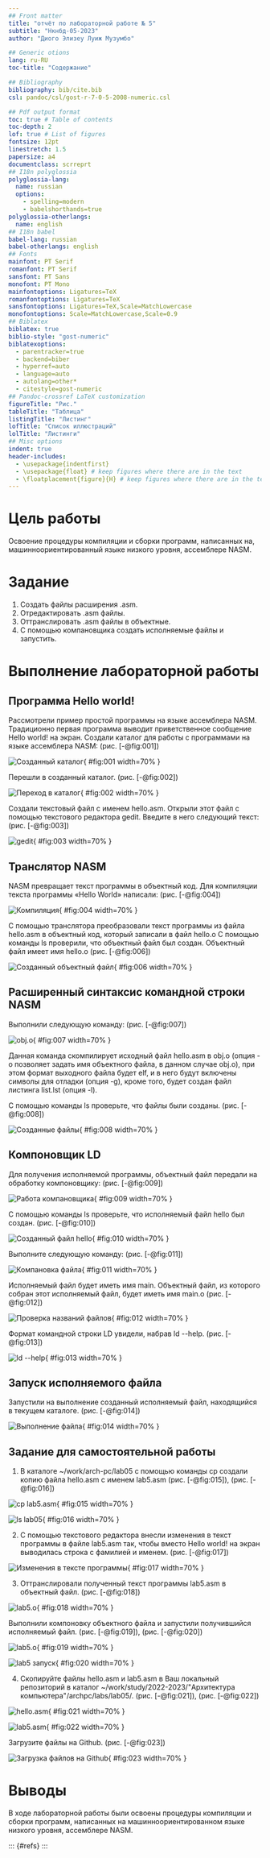 ```yaml
---
## Front matter
title: "отчёт по лабораторной работе № 5"
subtitle: "Нкнбд-05-2023"
author: "Диого Элизеу Луиж Музумбо"

## Generic otions
lang: ru-RU
toc-title: "Содержание"

## Bibliography
bibliography: bib/cite.bib
csl: pandoc/csl/gost-r-7-0-5-2008-numeric.csl

## Pdf output format
toc: true # Table of contents
toc-depth: 2
lof: true # List of figures
fontsize: 12pt
linestretch: 1.5
papersize: a4
documentclass: scrreprt
## I18n polyglossia
polyglossia-lang:
  name: russian
  options:
	- spelling=modern
	- babelshorthands=true
polyglossia-otherlangs:
  name: english
## I18n babel
babel-lang: russian
babel-otherlangs: english
## Fonts
mainfont: PT Serif
romanfont: PT Serif
sansfont: PT Sans
monofont: PT Mono
mainfontoptions: Ligatures=TeX
romanfontoptions: Ligatures=TeX
sansfontoptions: Ligatures=TeX,Scale=MatchLowercase
monofontoptions: Scale=MatchLowercase,Scale=0.9
## Biblatex
biblatex: true
biblio-style: "gost-numeric"
biblatexoptions:
  - parentracker=true
  - backend=biber
  - hyperref=auto
  - language=auto
  - autolang=other*
  - citestyle=gost-numeric
## Pandoc-crossref LaTeX customization
figureTitle: "Рис."
tableTitle: "Таблица"
listingTitle: "Листинг"
lofTitle: "Список иллюстраций"
lolTitle: "Листинги"
## Misc options
indent: true
header-includes:
  - \usepackage{indentfirst}
  - \usepackage{float} # keep figures where there are in the text
  - \floatplacement{figure}{H} # keep figures where there are in the text
---
```


# Цель работы

Освоение процедуры компиляции и сборки программ, написанных на, машинноориентированный языке низкого уровня, ассемблере NASM.

# Задание

1. Создать файлы расширения .asm.
2. Отредактировать .asm файлы.
3. Оттранслировать .asm файлы в объектные.
4. С помощью компановщика создать исполняемые файлы и запустить.

# Выполнение лабораторной работы

## Программа Hello world!

Рассмотрели пример простой программы на языке ассемблера NASM. Традиционно первая программа выводит приветственное сообщение Hello world! на экран.
Создали каталог для работы с программами на языке ассемблера NASM: (рис. [-@fig:001])

![Созданный каталог](image/1.png){ #fig:001 width=70% }

Перешли в созданный каталог. (рис. [-@fig:002])

![Переход в каталог](image/2.png){ #fig:002 width=70% }

Создали текстовый файл с именем hello.asm.
Открыли этот файл с помощью текстового редактора gedit. 
Введите в него следующий текст: (рис. [-@fig:003])

![gedit](image/3.png){ #fig:003 width=70% }


##  Транслятор NASM

NASM превращает текст программы в объектный код. Для компиляции текста
 программы «Hello World» написали: (рис. [-@fig:004])

![Компиляция](image/4.png){ #fig:004 width=70% }

 С помощью транслятора преобразовали текст программы из файла hello.asm в объектный код, 
 который записали в файл hello.o С помощью команды ls проверили, что объектный файл был создан. Объектный
 файл имеет имя hello.o (рис. [-@fig:006])

![Созданный объектный файл](image/6.png){ #fig:006 width=70% }


## Расширенный синтаксис командной строки NASM

Выполнили следующую команду: (рис. [-@fig:007])

![obj.o](image/7.png){ #fig:007 width=70% }

Данная команда скомпилирует исходный файл hello.asm в obj.o (опция -
o позволяет задать имя объектного файла, в данном случае obj.o), при этом
формат выходного файла будет elf, и в него будут включены символы для
отладки (опция -g), кроме того, будет создан файл листинга list.lst (опция
-l).

С помощью команды ls проверьте, что файлы были созданы. (рис. [-@fig:008])

![Созданные файлы](image/8.png){ #fig:008 width=70% }

## Компоновщик LD

Для получения исполняемой программы,
объектный файл передали на обработку компоновщику: (рис. [-@fig:009])

![Работа компановщика](image/9.png){ #fig:009 width=70% }

С помощью команды ls проверьте, что исполняемый файл hello был создан. (рис. [-@fig:010])

![Созданный файл hello](image/10.png){ #fig:010 width=70% }

Выполните следующую команду: (рис. [-@fig:011])

![Компановка файла](image/11.png){ #fig:011 width=70% }

Исполняемый файл будет иметь имя main. Объектный файл,
из которого собран этот исполняемый файл, будет иметь имя main.о (рис. [-@fig:012])

![Проверка названий файлов](image/12.png){ #fig:012 width=70% }

Формат командной строки LD увидели, набрав ld --help. (рис. [-@fig:013])

![ld --help](image/13.png){ #fig:013 width=70% }

## Запуск исполняемого файла

Запустили на выполнение созданный исполняемый файл, находящийся в
текущем каталоге. (рис. [-@fig:014])

![Выполнение файла](image/14.png){ #fig:014 width=70% }

## Задание для самостоятельной работы

1. В каталоге ~/work/arch-pc/lab05 с помощью команды cp создали копию
файла hello.asm с именем lab5.asm (рис. [-@fig:015]), (рис. [-@fig:016])

![cp lab5.asm](image/15.png){ #fig:015 width=70% }

![ls lab05](image/16.png){ #fig:016 width=70% }

2. С помощью текстового редактора внесли изменения в текст программы в файле lab5.asm так, чтобы вместо Hello world! на экран выводилась строка с фамилией и именем. (рис. [-@fig:017])

![Изменения в тексте программы](image/17.png){ #fig:017 width=70% }

3. Оттранслировали полученный текст программы lab5.asm в объектный
файл. (рис. [-@fig:018])

![lab5.о](image/18.png){ #fig:018 width=70% }

 Выполнили компоновку объектного файла и запустили получившийся исполняемый файл.
 (рис. [-@fig:019]), (рис. [-@fig:020])
 
 ![lab5.о](image/19.png){ #fig:019 width=70% }
 
 ![lab5 запуск](image/20.png){ #fig:020 width=70% }
 
4. Скопируйте файлы hello.asm и lab5.asm в Ваш локальный репозиторий
в каталог ~/work/study/2022-2023/"Архитектура компьютера"/archpc/labs/lab05/. 
(рис. [-@fig:021]), (рис. [-@fig:022])

![hello.asm](image/21.png){ #fig:021 width=70% }

![lab5.asm](image/22.png){ #fig:022 width=70% }

Загрузите файлы на Github. (рис. [-@fig:023])

![Загрузка файлов на Github](image/23.png){ #fig:023 width=70% }

# Выводы

В ходе лабораторной работы были освоены процедуры компиляции и сборки программ, написанных на машинноориентированном языке низкого уровня, ассемблере NASM.


::: {#refs}
:::
